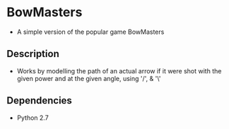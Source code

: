 # BowMasters
  - A simple version of the popular game BowMasters

## Description
  - Works by modelling the path of an actual arrow if it were shot with the given power and at the given angle, using '/', & '\\'

## Dependencies
  - Python 2.7
